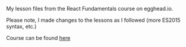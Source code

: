 My lesson files from the React Fundamentals course on egghead.io.

Please note, I made changes to the lessons as I followed (more ES2015 syntax, etc.)

Course can be found [here](https://egghead.io/series/react-fundamentals)
